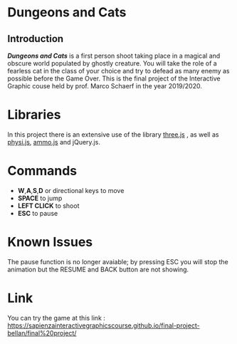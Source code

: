 # Dungeons and Cats
## Introduction
***Dungeons and Cats*** is a first person shoot taking place in a magical and obscure world populated by ghostly creature. You will take the role of a fearless cat in the class of your choice and try to defead as many enemy as possible before the Game Over. 
This is the final project of the Interactive Graphic couse held by prof. Marco Schaerf in the year 2019/2020.
# Libraries
In this project there is an extensive use of the library [three.js](https://cdnjs.cloudflare.com/ajax/libs/three.js/r120/three.min.js) , as well as [physi.js](https://sapienzainteractivegraphicscourse.github.io/final-project-bellan/final%20project/js/physi.js), [ammo.js](https://sapienzainteractivegraphicscourse.github.io/final-project-bellan/final%20project/js/ammo.js) and jQuery.js.

# Commands
- **W**,**A**,**S**,**D** or directional keys to move
- **SPACE** to jump
- **LEFT CLICK** to shoot
- **ESC** to pause
# Known Issues
The pause function is no longer avaiable; by pressing ESC you will stop the animation but the RESUME and BACK button are not showing.
# Link
You can try the game at this link : https://sapienzainteractivegraphicscourse.github.io/final-project-bellan/final%20project/
